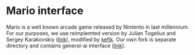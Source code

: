 # Mario interface
Mario is a well known arcade game released by Nintento in last millennium. For our purposes, we use reimplemted version by Julian Togelius and Sergey Karakovskiy ([link](https://code.google.com/archive/p/marioai/)), modified by [kefik](https://github.com/kefik/MarioAI). Our own fork is separate directory and contains general-ai interface ([link](https://github.com/Honkl/MarioAI/)).